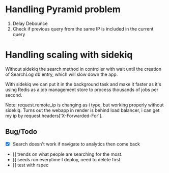 # Handling Pyramid problem

1. Delay Debounce
2. Check if previous query from the same IP is included in the current query

# Handling scaling with sidekiq
Without sidekiq the search method in controller with wait until the creation of SearchLog db entry, which will slow down the app.

With sidekiq we can put it in the background task and make it faster as it's using Redis as a job management store to process thousands of jobs per second.

Note: request.remote_ip is changing as i type, but working properly without sidekiq. Turns out the webapp in render is behind load balancer, i can get my ip by request.headers['X-Forwarded-For'].


## Bug/Todo
- [x] Search doesn't work if navigate to analytics then come back
- [] trends on what people are searching for the most.
- [] seeds run everytime I deploy, need to delete first
- [] test with rspec
